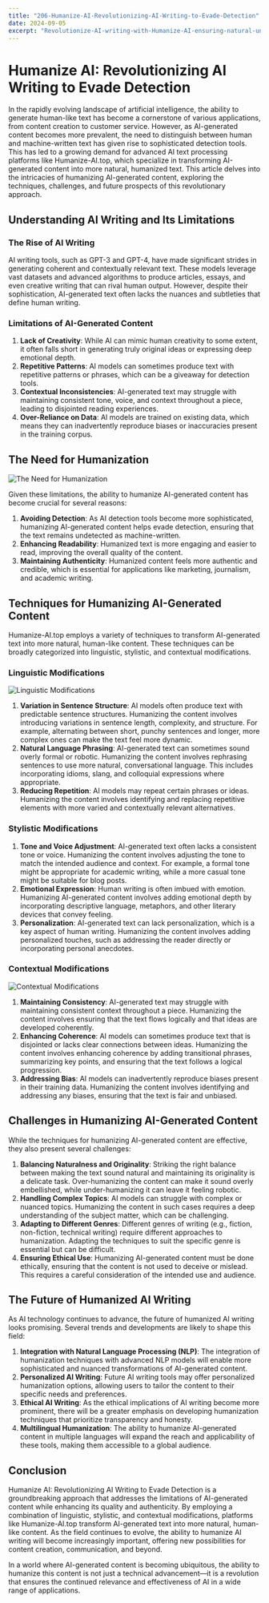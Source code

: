 ```yaml
---
title: "206-Humanize-AI-Revolutionizing-AI-Writing-to-Evade-Detection"
date: 2024-09-05
excerpt: "Revolutionize-AI-writing-with-Humanize-AI-ensuring-natural-undetectable-content-for-seamless-integration"
---
```


# Humanize AI: Revolutionizing AI Writing to Evade Detection

In the rapidly evolving landscape of artificial intelligence, the ability to generate human-like text has become a cornerstone of various applications, from content creation to customer service. However, as AI-generated content becomes more prevalent, the need to distinguish between human and machine-written text has given rise to sophisticated detection tools. This has led to a growing demand for advanced AI text processing platforms like Humanize-AI.top, which specialize in transforming AI-generated content into more natural, humanized text. This article delves into the intricacies of humanizing AI-generated content, exploring the techniques, challenges, and future prospects of this revolutionary approach.

## Understanding AI Writing and Its Limitations

### The Rise of AI Writing

AI writing tools, such as GPT-3 and GPT-4, have made significant strides in generating coherent and contextually relevant text. These models leverage vast datasets and advanced algorithms to produce articles, essays, and even creative writing that can rival human output. However, despite their sophistication, AI-generated text often lacks the nuances and subtleties that define human writing.

### Limitations of AI-Generated Content

1. **Lack of Creativity**: While AI can mimic human creativity to some extent, it often falls short in generating truly original ideas or expressing deep emotional depth.
2. **Repetitive Patterns**: AI models can sometimes produce text with repetitive patterns or phrases, which can be a giveaway for detection tools.
3. **Contextual Inconsistencies**: AI-generated text may struggle with maintaining consistent tone, voice, and context throughout a piece, leading to disjointed reading experiences.
4. **Over-Reliance on Data**: AI models are trained on existing data, which means they can inadvertently reproduce biases or inaccuracies present in the training corpus.

## The Need for Humanization

![The Need for Humanization](/images/02.jpeg)


Given these limitations, the ability to humanize AI-generated content has become crucial for several reasons:

1. **Avoiding Detection**: As AI detection tools become more sophisticated, humanizing AI-generated content helps evade detection, ensuring that the text remains undetected as machine-written.
2. **Enhancing Readability**: Humanized text is more engaging and easier to read, improving the overall quality of the content.
3. **Maintaining Authenticity**: Humanized content feels more authentic and credible, which is essential for applications like marketing, journalism, and academic writing.

## Techniques for Humanizing AI-Generated Content

Humanize-AI.top employs a variety of techniques to transform AI-generated text into more natural, human-like content. These techniques can be broadly categorized into linguistic, stylistic, and contextual modifications.

### Linguistic Modifications

![Linguistic Modifications](/images/21.jpeg)


1. **Variation in Sentence Structure**: AI models often produce text with predictable sentence structures. Humanizing the content involves introducing variations in sentence length, complexity, and structure. For example, alternating between short, punchy sentences and longer, more complex ones can make the text feel more dynamic.
2. **Natural Language Phrasing**: AI-generated text can sometimes sound overly formal or robotic. Humanizing the content involves rephrasing sentences to use more natural, conversational language. This includes incorporating idioms, slang, and colloquial expressions where appropriate.
3. **Reducing Repetition**: AI models may repeat certain phrases or ideas. Humanizing the content involves identifying and replacing repetitive elements with more varied and contextually relevant alternatives.

### Stylistic Modifications

1. **Tone and Voice Adjustment**: AI-generated text often lacks a consistent tone or voice. Humanizing the content involves adjusting the tone to match the intended audience and context. For example, a formal tone might be appropriate for academic writing, while a more casual tone might be suitable for blog posts.
2. **Emotional Expression**: Human writing is often imbued with emotion. Humanizing AI-generated content involves adding emotional depth by incorporating descriptive language, metaphors, and other literary devices that convey feeling.
3. **Personalization**: AI-generated text can lack personalization, which is a key aspect of human writing. Humanizing the content involves adding personalized touches, such as addressing the reader directly or incorporating personal anecdotes.

### Contextual Modifications

![Contextual Modifications](/images/07.jpeg)


1. **Maintaining Consistency**: AI-generated text may struggle with maintaining consistent context throughout a piece. Humanizing the content involves ensuring that the text flows logically and that ideas are developed coherently.
2. **Enhancing Coherence**: AI models can sometimes produce text that is disjointed or lacks clear connections between ideas. Humanizing the content involves enhancing coherence by adding transitional phrases, summarizing key points, and ensuring that the text follows a logical progression.
3. **Addressing Bias**: AI models can inadvertently reproduce biases present in their training data. Humanizing the content involves identifying and addressing any biases, ensuring that the text is fair and unbiased.

## Challenges in Humanizing AI-Generated Content

While the techniques for humanizing AI-generated content are effective, they also present several challenges:

1. **Balancing Naturalness and Originality**: Striking the right balance between making the text sound natural and maintaining its originality is a delicate task. Over-humanizing the content can make it sound overly embellished, while under-humanizing it can leave it feeling robotic.
2. **Handling Complex Topics**: AI models can struggle with complex or nuanced topics. Humanizing the content in such cases requires a deep understanding of the subject matter, which can be challenging.
3. **Adapting to Different Genres**: Different genres of writing (e.g., fiction, non-fiction, technical writing) require different approaches to humanization. Adapting the techniques to suit the specific genre is essential but can be difficult.
4. **Ensuring Ethical Use**: Humanizing AI-generated content must be done ethically, ensuring that the content is not used to deceive or mislead. This requires a careful consideration of the intended use and audience.

## The Future of Humanized AI Writing

As AI technology continues to advance, the future of humanized AI writing looks promising. Several trends and developments are likely to shape this field:

1. **Integration with Natural Language Processing (NLP)**: The integration of humanization techniques with advanced NLP models will enable more sophisticated and nuanced transformations of AI-generated content.
2. **Personalized AI Writing**: Future AI writing tools may offer personalized humanization options, allowing users to tailor the content to their specific needs and preferences.
3. **Ethical AI Writing**: As the ethical implications of AI writing become more prominent, there will be a greater emphasis on developing humanization techniques that prioritize transparency and honesty.
4. **Multilingual Humanization**: The ability to humanize AI-generated content in multiple languages will expand the reach and applicability of these tools, making them accessible to a global audience.

## Conclusion

Humanize AI: Revolutionizing AI Writing to Evade Detection is a groundbreaking approach that addresses the limitations of AI-generated content while enhancing its quality and authenticity. By employing a combination of linguistic, stylistic, and contextual modifications, platforms like Humanize-AI.top transform AI-generated text into more natural, human-like content. As the field continues to evolve, the ability to humanize AI writing will become increasingly important, offering new possibilities for content creation, communication, and beyond.

In a world where AI-generated content is becoming ubiquitous, the ability to humanize this content is not just a technical advancement—it is a revolution that ensures the continued relevance and effectiveness of AI in a wide range of applications.
